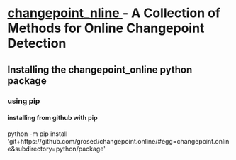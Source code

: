 # <u> changepoint_nline </u> - A Collection of Methods for Online Changepoint Detection  </u>

## Installing the changepoint_online python package

### using pip

#### installing from github with pip

python -m pip install 'git+https<area>://github.com/grosed/changepoint.online/#egg=changepoint.online&subdirectory=python/package'
